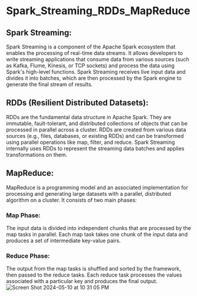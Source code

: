 # Spark_Streaming_RDDs_MapReduce
## Spark Streaming:
Spark Streaming is a component of the Apache Spark ecosystem that enables the processing of real-time data streams. It allows developers to write streaming applications that consume data from various sources (such as Kafka, Flume, Kinesis, or TCP sockets) and process the data using Spark's high-level functions. Spark Streaming receives live input data and divides it into batches, which are then processed by the Spark engine to generate the final stream of results.
## RDDs (Resilient Distributed Datasets):
RDDs are the fundamental data structure in Apache Spark. They are immutable, fault-tolerant, and distributed collections of objects that can be processed in parallel across a cluster. RDDs are created from various data sources (e.g., files, databases, or existing RDDs) and can be transformed using parallel operations like map, filter, and reduce. Spark Streaming internally uses RDDs to represent the streaming data batches and applies transformations on them.
## MapReduce:
MapReduce is a programming model and an associated implementation for processing and generating large datasets with a parallel, distributed algorithm on a cluster. It consists of two main phases:

### Map Phase: 
The input data is divided into independent chunks that are processed by the map tasks in parallel. Each map task takes one chunk of the input data and produces a set of intermediate key-value pairs.
### Reduce Phase: 
The output from the map tasks is shuffled and sorted by the framework, then passed to the reduce tasks. Each reduce task processes the values associated with a particular key and produces the final output.
![Screen Shot 2024-05-10 at 10 31 05 PM](https://github.com/rachellin0/Spark_Streaming_RDDs_MapReduce/assets/91289121/00a8cfc4-8430-4237-b39b-e9a6d31c2c38)
